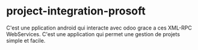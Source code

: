 # project-integration-prosoft
C'est une pplication android qui interacte avec odoo grace a ces XML-RPC WebServices.
C'est une application qui permet une gestion de projets simple et facile.
